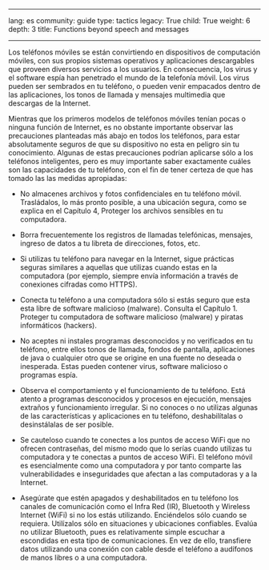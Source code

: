 

---

lang: es
community: guide
type: tactics
legacy: True
child: True
weight: 6
depth: 3
title: Functions beyond speech and messages

---

Los teléfonos móviles se están convirtiendo en dispositivos de computación móviles, con sus propios sistemas operativos y aplicaciones descargables que proveen diversos servicios a los usuarios. En consecuencia, los virus y el software espía han penetrado el mundo de la telefonía móvil. Los virus pueden ser sembrados en tu teléfono, o pueden venir empacados dentro de las aplicaciones, los tonos de llamada y mensajes multimedia que descargas de la Internet. 

Mientras que los primeros modelos de teléfonos móviles tenían pocas o ninguna función de Internet, es no obstante importante observar las precauciones planteadas más abajo en todos los teléfonos, para estar absolutamente seguros de que su dispositivo no esta en peligro sin tu conocimiento. Algunas de estas precauciones podrían aplicarse sólo a los teléfonos inteligentes, pero es muy importante saber exactamente cuáles son las capacidades de tu teléfono, con el fin de tener certeza de que has tomado las las medidas apropiadas:

* No almacenes archivos y fotos confidenciales en tu teléfono móvil. Trasládalos, lo más pronto posible, a una ubicación segura, como se explica en el Capítulo 4, Proteger los archivos sensibles en tu computadora. 

* Borra frecuentemente los registros de llamadas telefónicas, mensajes, ingreso de datos a tu libreta de direcciones, fotos, etc.

* Si utilizas tu teléfono para navegar en la Internet, sigue prácticas seguras similares a aquellas que utilizas cuando estas en la computadora (por ejemplo, siempre envía información a través de conexiones cifradas como HTTPS).

* Conecta tu teléfono a una computadora sólo si estás seguro que esta esta libre de software malicioso (malware). Consulta el Capítulo 1. Proteger tu computadora de software malicioso (malware) y piratas informáticos (hackers).

* No aceptes ni instales programas desconocidos y no verificados en tu teléfono, entre ellos tonos de llamada, fondos de pantalla, aplicaciones de java o cualquier otro que se origine en una fuente no deseada o inesperada. Estas pueden contener virus, software malicioso o programas espía.

* Observa el comportamiento y el funcionamiento de tu teléfono. Está atento a programas desconocidos y procesos en ejecución, mensajes extraños y funcionamiento irregular. Si no conoces o no utilizas algunas de las características y aplicaciones en tu teléfono, deshabilítalas o desinstálalas de ser posible.

* Se cauteloso cuando te conectes a los puntos de acceso WiFi que no ofrecen contraseñas, del mismo modo que lo serías cuando utilizas tu computadora y te conectas a puntos de acceso WiFi. El teléfono móvil es esencialmente como una computadora y por tanto comparte las vulnerabilidades e inseguridades que afectan a las computadoras y a la Internet.

* Asegúrate que estén apagados y deshabilitados en tu teléfono los canales de comunicación como el Infra Red (IR), Bluetooth y Wireless Internet (WiFi) si no los estás utilizando. Enciéndelos sólo cuando se requiera. Utilízalos sólo en situaciones y ubicaciones confiables. Evalúa no utilizar Bluetooth, pues es relativamente simple escuchar a escondidas en esta tipo de comunicaciones. En vez de ello, transfiere datos utilizando una conexión con cable desde el teléfono a audífonos de manos libres o a una computadora.


